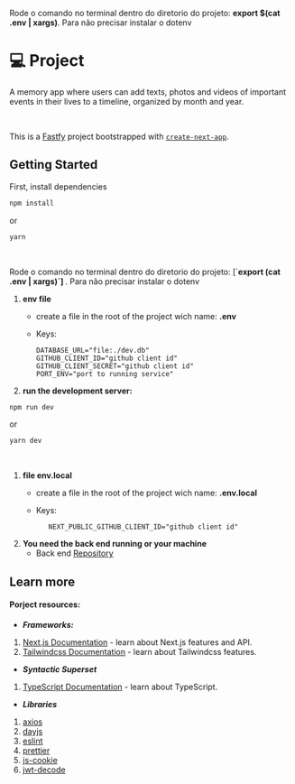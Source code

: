<p>Rode o comando no terminal dentro do diretorio do projeto: <b>export $(cat .env | xargs)</b>.
Para não precisar instalar o dotenv</p>

<h1>💻 Project</h1>

A memory app where users can add texts, photos and videos of important events in their lives to a timeline, organized by month and year.

<br/>


This is a [Fastfy](https://fastify.dev/docs/latest/Guides/Getting-Started/) project bootstrapped with [`create-next-app`](https://github.com/vercel/next.js/tree/canary/packages/create-next-app).

<h2>Getting Started</h2>

First, install dependencies

```bash
npm install
```
or

```bash
yarn
```
<br/>

<p>Rode o comando no terminal dentro do diretorio do projeto: [`<b>export (cat .env | xargs)`] </b>.
Para não precisar instalar o dotenv</p>

1. **env file**
    - create a file in the root of the project wich name: **.env**
    - Keys:

          DATABASE_URL="file:./dev.db"
          GITHUB_CLIENT_ID="github client id"
          GITHUB_CLIENT_SECRET="github client id"
          PORT_ENV="port to running service"


2. **run the development server:**

```bash
npm run dev
```
or

```bash
yarn dev
```



<br/>

1. **file env.local**
    - create a file in the root of the project wich name: <b>.env.local</b>
    - Keys:

             NEXT_PUBLIC_GITHUB_CLIENT_ID="github client id"

2. **You need the back end running or your machine**
    - Back end [Repository](https://github.com/ronald-assis/timeline_back)


<h2>Learn more</h2>
<h4>Porject resources:</h4>

- **<i>Frameworks:</i>**
1. [Next.js Documentation](https://nextjs.org/docs) - learn about Next.js features and API.
2. [Tailwindcss Documentation](https://v2.tailwindcss.com/docs) - learn about Tailwindcss features.

- **<i>Syntactic Superset</i>**

1. [TypeScript Documentation](https://www.typescriptlang.org/docs/) - learn about TypeScript.

- **<i>Libraries</i>**
1. [axios](https://axios-http.com/docs/intro)
2. [dayjs](https://day.js.org/docs/en/installation/installation)
3. [eslint](https://eslint.org/docs/latest/)
4. [prettier](https://prettier.io/docs/en/options.html)
5. [js-cookie](https://www.npmjs.com/package/js-cookie)
6. [jwt-decode](https://jwt.io/introduction)
   <br/>